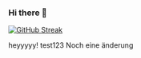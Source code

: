### Hi there 👋

[![GitHub Streak](https://streak-stats.demolab.com?user=Trimo-Last&exclude_days=Sun%2CSat)](https://git.io/streak-stats)

heyyyyy! test123
Noch eine änderung

